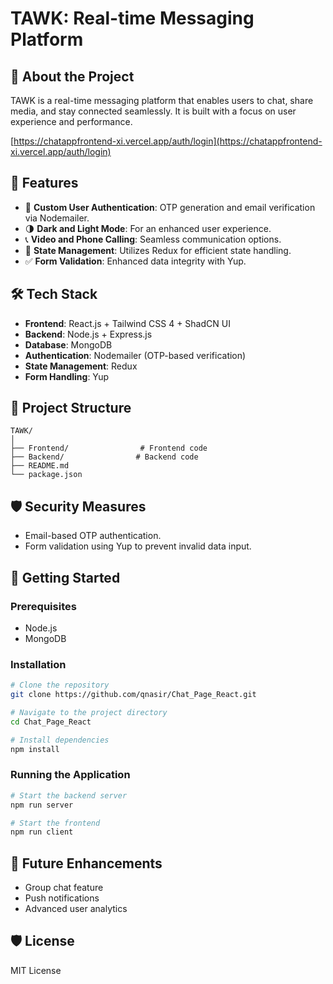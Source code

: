 # TAWK: Real-time Messaging Platform

## 🚀 About the Project
TAWK is a real-time messaging platform that enables users to chat, share media, and stay connected seamlessly. It is built with a focus on user experience and performance.

[https://chatappfrontend-xi.vercel.app/auth/login](https://chatappfrontend-xi.vercel.app/auth/login)

## 🎯 Features
- 🔐 **Custom User Authentication**: OTP generation and email verification via Nodemailer.
- 🌗 **Dark and Light Mode**: For an enhanced user experience.
- 📞 **Video and Phone Calling**: Seamless communication options.
- 🔄 **State Management**: Utilizes Redux for efficient state handling.
- ✅ **Form Validation**: Enhanced data integrity with Yup.

## 🛠️ Tech Stack
- **Frontend**: React.js + Tailwind CSS 4 + ShadCN UI
- **Backend**: Node.js + Express.js
- **Database**: MongoDB
- **Authentication**: Nodemailer (OTP-based verification)
- **State Management**: Redux
- **Form Handling**: Yup

## 📂 Project Structure
```
TAWK/
│
├── Frontend/                # Frontend code
├── Backend/                # Backend code
├── README.md
└── package.json
```

## 🛡️ Security Measures
- Email-based OTP authentication.
- Form validation using Yup to prevent invalid data input.

## 🚀 Getting Started
### Prerequisites
- Node.js
- MongoDB

### Installation
```bash
# Clone the repository
git clone https://github.com/qnasir/Chat_Page_React.git

# Navigate to the project directory
cd Chat_Page_React

# Install dependencies
npm install
```

### Running the Application
```bash
# Start the backend server
npm run server

# Start the frontend
npm run client
```

## 🎯 Future Enhancements
- Group chat feature
- Push notifications
- Advanced user analytics

## 🛡️ License
MIT License


